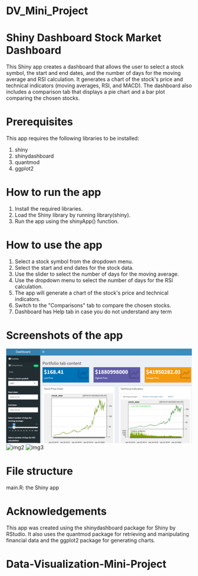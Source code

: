 # DV_Mini_Project

# Shiny Dashboard Stock Market Dashboard

This Shiny app creates a dashboard that allows the user to select a stock symbol, the start and end dates, and the number of days for the moving average and RSI calculation. It generates a chart of the stock's price and technical indicators (moving averages, RSI, and MACD). The dashboard also includes a comparison tab that displays a pie chart and a bar plot comparing the chosen stocks.

# Prerequisites

This app requires the following libraries to be installed:

1. shiny
2. shinydashboard
3. quantmod
4. ggplot2


# How to run the app

1. Install the required libraries.
2. Load the Shiny library by running library(shiny).
3. Run the app using the shinyApp() function.

# How to use the app

1. Select a stock symbol from the dropdown menu.
2. Select the start and end dates for the stock data.
3. Use the slider to select the number of days for the moving average.
4. Use the dropdown menu to select the number of days for the RSI calculation.
5. The app will generate a chart of the stock's price and technical indicators.
6. Switch to the "Comparisons" tab to compare the chosen stocks.
7. Dashboard has Help tab in case you do not understand any term 

# Screenshots of the app

![img1](https://github.com/Ruhatiya/Data-Visualization-Mini-Project/blob/main/Portfolio%20Dashboard/img1.png?raw=true "Tab 1")
![img2](https://drive.google.com/file/d/16S91atH4PCWiDV4vjhCsAlAh0bQSKk6N/view?usp=share_link "Tab 2")
![img3]([https://drive.google.com/file/d/1oAnU4llyK4w94j0GGcGekKXqrkF_qF0K/view?usp=share_link](https://github.com/Ruhatiya/Data-Visualization-Mini-Project/blob/main/Portfolio%20Dashboard/img2.png?raw=true) "Tab 3")


# File structure

main.R: the Shiny app


# Acknowledgements

This app was created using the shinydashboard package for Shiny by RStudio. It also uses the quantmod package for retrieving and manipulating financial data and the ggplot2 package for generating charts.
# Data-Visualization-Mini-Project
